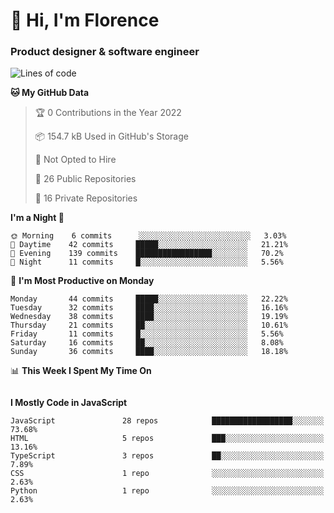 <h1>👋 Hi, I'm Florence</h1>
<h3>Product designer & software engineer</h3>



<!--START_SECTION:waka-->
![Lines of code](https://img.shields.io/badge/From%20Hello%20World%20I%27ve%20Written-1%20Million%20lines%20of%20code-blue)

**🐱 My GitHub Data** 

> 🏆 0 Contributions in the Year 2022
 > 
> 📦 154.7 kB Used in GitHub's Storage 
 > 
> 🚫 Not Opted to Hire
 > 
> 📜 26 Public Repositories 
 > 
> 🔑 16 Private Repositories  
 > 
**I'm a Night 🦉** 

```text
🌞 Morning    6 commits      ░░░░░░░░░░░░░░░░░░░░░░░░░   3.03% 
🌆 Daytime    42 commits     █████░░░░░░░░░░░░░░░░░░░░   21.21% 
🌃 Evening    139 commits    █████████████████░░░░░░░░   70.2% 
🌙 Night      11 commits     █░░░░░░░░░░░░░░░░░░░░░░░░   5.56%

```
📅 **I'm Most Productive on Monday** 

```text
Monday       44 commits     █████░░░░░░░░░░░░░░░░░░░░   22.22% 
Tuesday      32 commits     ████░░░░░░░░░░░░░░░░░░░░░   16.16% 
Wednesday    38 commits     ████░░░░░░░░░░░░░░░░░░░░░   19.19% 
Thursday     21 commits     ██░░░░░░░░░░░░░░░░░░░░░░░   10.61% 
Friday       11 commits     █░░░░░░░░░░░░░░░░░░░░░░░░   5.56% 
Saturday     16 commits     ██░░░░░░░░░░░░░░░░░░░░░░░   8.08% 
Sunday       36 commits     ████░░░░░░░░░░░░░░░░░░░░░   18.18%

```


📊 **This Week I Spent My Time On** 

```text
```

**I Mostly Code in JavaScript** 

```text
JavaScript               28 repos            ██████████████████░░░░░░░   73.68% 
HTML                     5 repos             ███░░░░░░░░░░░░░░░░░░░░░░   13.16% 
TypeScript               3 repos             ██░░░░░░░░░░░░░░░░░░░░░░░   7.89% 
CSS                      1 repo              ░░░░░░░░░░░░░░░░░░░░░░░░░   2.63% 
Python                   1 repo              ░░░░░░░░░░░░░░░░░░░░░░░░░   2.63%

```



<!--END_SECTION:waka-->
